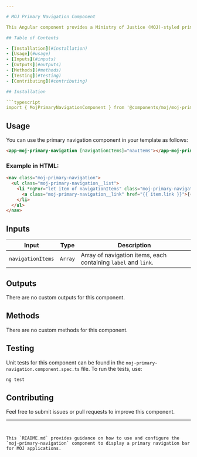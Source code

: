 ```yaml
---

# MOJ Primary Navigation Component

This Angular component provides a Ministry of Justice (MOJ)-styled primary navigation bar, typically used for the main navigation links of a web application.

## Table of Contents

- [Installation](#installation)
- [Usage](#usage)
- [Inputs](#inputs)
- [Outputs](#outputs)
- [Methods](#methods)
- [Testing](#testing)
- [Contributing](#contributing)

## Installation

```typescript
import { MojPrimaryNavigationComponent } from '@components/moj/moj-primary-navigation/moj-primary-navigation.component';
```

## Usage

You can use the primary navigation component in your template as follows:

```html
<app-moj-primary-navigation [navigationItems]="navItems"></app-moj-primary-navigation>
```

### Example in HTML:

```html
<nav class="moj-primary-navigation">
  <ul class="moj-primary-navigation__list">
    <li *ngFor="let item of navigationItems" class="moj-primary-navigation__item">
      <a class="moj-primary-navigation__link" href="{{ item.link }}">{{ item.label }}</a>
    </li>
  </ul>
</nav>
```

## Inputs

| Input             | Type    | Description                                                    |
| ----------------- | ------- | -------------------------------------------------------------- |
| `navigationItems` | `Array` | Array of navigation items, each containing `label` and `link`. |

## Outputs

There are no custom outputs for this component.

## Methods

There are no custom methods for this component.

## Testing

Unit tests for this component can be found in the `moj-primary-navigation.component.spec.ts` file. To run the tests, use:

```bash
ng test
```

## Contributing

Feel free to submit issues or pull requests to improve this component.

---
```


This `README.md` provides guidance on how to use and configure the `moj-primary-navigation` component to display a primary navigation bar for MOJ applications.
